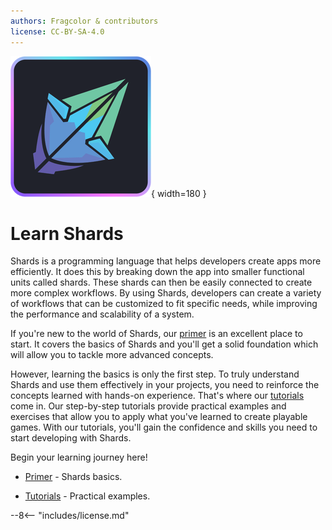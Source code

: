 ```yaml
---
authors: Fragcolor & contributors
license: CC-BY-SA-4.0
---
```


![](assets/ShardsLogo.png){ width=180 }

# Learn Shards

Shards is a programming language that helps developers create apps more efficiently. It does this by breaking down the app into smaller functional units called shards. These shards can then be easily connected to create more complex workflows. By using Shards, developers can create a variety of workflows that can be customized to fit specific needs, while improving the performance and scalability of a system.

If you're new to the world of Shards, our [primer](./primer/) is an excellent place to start. It covers the basics of Shards and you'll get a solid foundation which will allow you to tackle more advanced concepts.

However, learning the basics is only the first step. To truly understand Shards and use them effectively in your projects, you need to reinforce the concepts learned with hands-on experience. That's where our [tutorials](./tutorials/) come in. Our step-by-step tutorials provide practical examples and exercises that allow you to apply what you've learned to create playable games. With our tutorials, you'll gain the confidence and skills you need to start developing with Shards.

Begin your learning journey here!

- [Primer](./primer/) - Shards basics.

- [Tutorials](./tutorials/) - Practical examples.

--8<-- "includes/license.md"
